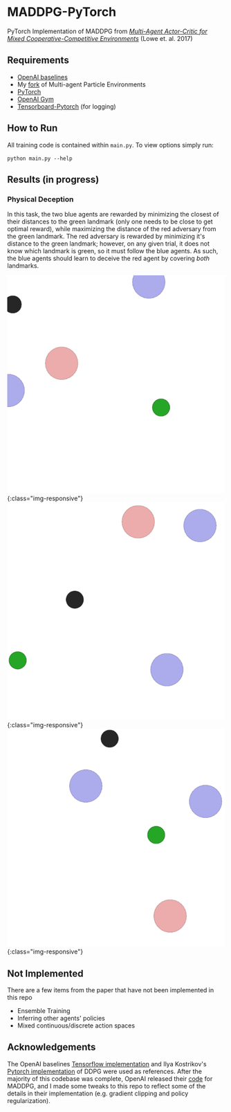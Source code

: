 # MADDPG-PyTorch
PyTorch Implementation of MADDPG from [*Multi-Agent Actor-Critic for Mixed
Cooperative-Competitive Environments*](https://arxiv.org/abs/1706.02275) (Lowe et. al. 2017)

## Requirements

* [OpenAI baselines](https://github.com/openai/baselines)
* My [fork](https://github.com/shariqiqbal2810/multiagent-particle-envs) of Multi-agent Particle Environments
* [PyTorch](http://pytorch.org/)
* [OpenAI Gym](https://github.com/openai/gym)
* [Tensorboard-Pytorch](https://github.com/lanpa/tensorboard-pytorch) (for logging)

## How to Run

All training code is contained within `main.py`. To view options simply run:

```
python main.py --help
```

## Results (in progress)

### Physical Deception

In this task, the two blue agents are rewarded by minimizing the closest of their distances to the green landmark (only one needs to be close to get optimal reward), while maximizing the distance of the red adversary from the green landmark. The red adversary is rewarded by minimizing it's distance to the green landmark; however, on any given trial, it does not know which landmark is green, so it must follow the blue agents. As such, the blue agents should learn to deceive the red agent by covering *both* landmarks.

![Physical Deception Trial 1](assets/physical_deception/1.gif?raw=true "Physical Deception Trial 1"){:class="img-responsive"} ![Physical Deception Trial 2](assets/physical_deception/2.gif?raw=true "Physical Deception Trial 2"){:class="img-responsive"} ![Physical Deception Trial 3](assets/physical_deception/3.gif?raw=true "Physical Deception Trial 3"){:class="img-responsive"}

## Not Implemented

There are a few items from the paper that have not been implemented in this repo

* Ensemble Training
* Inferring other agents' policies
* Mixed continuous/discrete action spaces

## Acknowledgements

The OpenAI baselines [Tensorflow implementation](https://github.com/openai/baselines/tree/master/baselines/ddpg) and Ilya Kostrikov's [Pytorch implementation](https://github.com/ikostrikov/pytorch-ddpg-naf) of DDPG were used as references. After the majority of this codebase was complete, OpenAI released their [code](https://github.com/openai/maddpg) for MADDPG, and I made some tweaks to this repo to reflect some of the details in their implementation (e.g. gradient clipping and policy regularization).